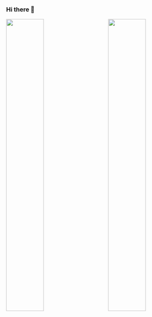 ### Hi there 👋


<img align="left" src="https://github-readme-stats.vercel.app/api?username=blotz&theme=dark&show_icons=true" width="45%"/>
<img align="right" src="https://github-readme-stats.vercel.app/api/top-langs/?username=blotz&layout=compact&theme=dark" width="45%"/>

<!--
- 🔭 I’m currently working on discord bots
- 🌱 I’m currently learning ...
- 👯 I’m looking to collaborate on ...
- 🤔 I’m looking for help with ...
- 💬 Ask me about ...
- 📫 How to reach me: ...
- 😄 Pronouns: they
- ⚡ Fun fact: ...
- -->
